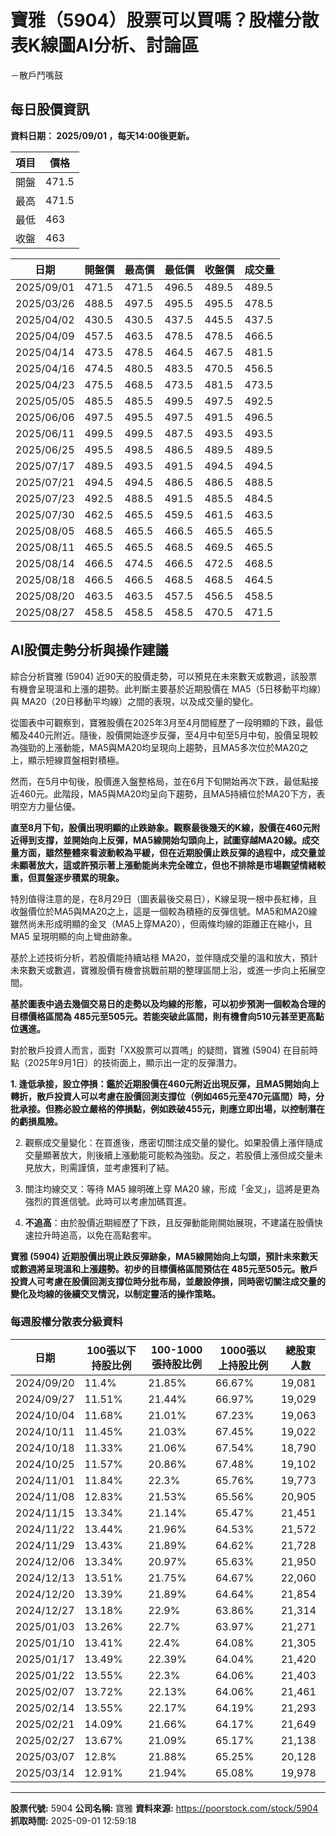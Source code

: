 # 寶雅（5904）股票可以買嗎？股權分散表K線圖AI分析、討論區
－散戶鬥嘴鼓

## 每日股價資訊

**資料日期： 2025/09/01 ，每天14:00後更新。**

| 項目 | 價格 |
|------|------|
| 開盤 | 471.5 |
| 最高 | 471.5 |
| 最低 | 463 |
| 收盤 | 463 |

| 日期 | 開盤價 | 最高價 | 最低價 | 收盤價 | 成交量 |
|------|--------|--------|--------|--------|--------|
| 2025/09/01 | 471.5 | 471.5 | 496.5 | 489.5 | 489.5 |
| 2025/03/26 | 488.5 | 497.5 | 495.5 | 495.5 | 478.5 |
| 2025/04/02 | 430.5 | 430.5 | 437.5 | 445.5 | 437.5 |
| 2025/04/09 | 457.5 | 463.5 | 478.5 | 478.5 | 466.5 |
| 2025/04/14 | 473.5 | 478.5 | 464.5 | 467.5 | 481.5 |
| 2025/04/16 | 474.5 | 480.5 | 483.5 | 470.5 | 456.5 |
| 2025/04/23 | 475.5 | 468.5 | 473.5 | 481.5 | 473.5 |
| 2025/05/05 | 485.5 | 485.5 | 499.5 | 497.5 | 492.5 |
| 2025/06/06 | 497.5 | 495.5 | 497.5 | 491.5 | 496.5 |
| 2025/06/11 | 499.5 | 499.5 | 487.5 | 493.5 | 493.5 |
| 2025/06/25 | 495.5 | 498.5 | 486.5 | 489.5 | 489.5 |
| 2025/07/17 | 489.5 | 493.5 | 491.5 | 494.5 | 494.5 |
| 2025/07/21 | 494.5 | 494.5 | 486.5 | 486.5 | 488.5 |
| 2025/07/23 | 492.5 | 488.5 | 491.5 | 485.5 | 484.5 |
| 2025/07/30 | 462.5 | 465.5 | 459.5 | 461.5 | 463.5 |
| 2025/08/05 | 468.5 | 465.5 | 466.5 | 465.5 | 465.5 |
| 2025/08/11 | 465.5 | 465.5 | 468.5 | 469.5 | 465.5 |
| 2025/08/14 | 466.5 | 474.5 | 466.5 | 472.5 | 468.5 |
| 2025/08/18 | 466.5 | 466.5 | 468.5 | 468.5 | 464.5 |
| 2025/08/20 | 463.5 | 463.5 | 457.5 | 456.5 | 458.5 |
| 2025/08/27 | 458.5 | 458.5 | 458.5 | 470.5 | 471.5 |

## AI股價走勢分析與操作建議

綜合分析寶雅 (5904) 近90天的股價走勢，可以預見在未來數天或數週，該股票有機會呈現溫和上漲的趨勢。此判斷主要基於近期股價在 MA5（5日移動平均線）與 MA20（20日移動平均線）之間的表現，以及成交量的變化。

從圖表中可觀察到，寶雅股價在2025年3月至4月間經歷了一段明顯的下跌，最低觸及440元附近。隨後，股價開始逐步反彈，至4月中旬至5月中旬，股價呈現較為強勁的上漲動能，MA5與MA20均呈現向上趨勢，且MA5多次位於MA20之上，顯示短線買盤相對積極。

然而，在5月中旬後，股價進入盤整格局，並在6月下旬開始再次下跌，最低點接近460元。此階段，MA5與MA20均呈向下趨勢，且MA5持續位於MA20下方，表明空方力量佔優。

**直至8月下旬，股價出現明顯的止跌跡象。觀察最後幾天的K線，股價在460元附近得到支撐，並開始向上反彈，MA5線開始勾頭向上，試圖穿越MA20線。成交量方面，雖然整體來看波動較為平緩，但在近期股價止跌反彈的過程中，成交量並未顯著放大，這或許預示著上漲動能尚未完全確立，但也不排除是市場觀望情緒較重，但買盤逐步積累的現象。**

特別值得注意的是，在8月29日（圖表最後交易日），K線呈現一根中長紅棒，且收盤價位於MA5與MA20之上，這是一個較為積極的反彈信號。MA5和MA20線雖然尚未形成明顯的金叉（MA5上穿MA20），但兩條均線的距離正在縮小，且 MA5 呈現明顯的向上彎曲跡象。

基於上述技術分析，若股價能持續站穩 MA20，並伴隨成交量的溫和放大，預計未來數天或數週，寶雅股價有機會挑戰前期的整理區間上沿，或進一步向上拓展空間。

**基於圖表中過去幾個交易日的走勢以及均線的形態，可以初步預測一個較為合理的目標價格區間為 **485元至505元**。若能突破此區間，則有機會向510元甚至更高點位邁進。**

對於散戶投資人而言，面對「XX股票可以買嗎」的疑問，寶雅 (5904) 在目前時點（2025年9月1日）的技術面上，顯示出一定的反彈潛力。

**1.  逢低承接，設立停損：鑑於近期股價在460元附近出現反彈，且MA5開始向上轉折，散戶投資人可以考慮在股價回測支撐位（例如465元至470元區間）時，分批承接。但務必設立嚴格的停損點，例如跌破455元，則應立即出場，以控制潛在的虧損風險。**

2.  觀察成交量變化：在買進後，應密切關注成交量的變化。如果股價上漲伴隨成交量顯著放大，則後續上漲動能可能較為強勁。反之，若股價上漲但成交量未見放大，則需謹慎，並考慮獲利了結。

3.  關注均線交叉：等待 MA5 線明確上穿 MA20 線，形成「金叉」，這將是更為強烈的買進信號。此時可以考慮加碼買進。

4.  **不追高**：由於股價近期經歷了下跌，且反彈動能剛開始展現，不建議在股價快速拉升時追高，以免在高點套牢。

**寶雅 (5904) 近期股價出現止跌反彈跡象，MA5線開始向上勾頭，預計未來數天或數週將呈現溫和上漲趨勢。初步的目標價格區間預估在 **485元至505元**。散戶投資人可考慮在股價回測支撐位時分批布局，並嚴設停損，同時密切關注成交量的變化及均線的後續交叉情況，以制定靈活的操作策略。**

### 每週股權分散表分級資料

| 日期 | 100張以下持股比例 | 100-1000張持股比例 | 1000張以上持股比例 | 總股東人數 |
|------|-------------------|--------------------|--------------------|----------|
| 2024/09/20 | 11.4% | 21.85% | 66.67% | 19,081 |
| 2024/09/27 | 11.51% | 21.44% | 66.97% | 19,029 |
| 2024/10/04 | 11.68% | 21.01% | 67.23% | 19,063 |
| 2024/10/11 | 11.45% | 21.03% | 67.45% | 19,022 |
| 2024/10/18 | 11.33% | 21.06% | 67.54% | 18,790 |
| 2024/10/25 | 11.57% | 20.86% | 67.48% | 19,102 |
| 2024/11/01 | 11.84% | 22.3% | 65.76% | 19,773 |
| 2024/11/08 | 12.83% | 21.53% | 65.56% | 20,905 |
| 2024/11/15 | 13.34% | 21.14% | 65.47% | 21,451 |
| 2024/11/22 | 13.44% | 21.96% | 64.53% | 21,572 |
| 2024/11/29 | 13.43% | 21.89% | 64.62% | 21,728 |
| 2024/12/06 | 13.34% | 20.97% | 65.63% | 21,950 |
| 2024/12/13 | 13.51% | 21.75% | 64.67% | 22,060 |
| 2024/12/20 | 13.39% | 21.89% | 64.64% | 21,854 |
| 2024/12/27 | 13.18% | 22.9% | 63.86% | 21,314 |
| 2025/01/03 | 13.26% | 22.7% | 63.97% | 21,271 |
| 2025/01/10 | 13.41% | 22.4% | 64.08% | 21,305 |
| 2025/01/17 | 13.49% | 22.39% | 64.04% | 21,420 |
| 2025/01/22 | 13.55% | 22.3% | 64.06% | 21,403 |
| 2025/02/07 | 13.72% | 22.13% | 64.06% | 21,461 |
| 2025/02/14 | 13.55% | 22.17% | 64.19% | 21,293 |
| 2025/02/21 | 14.09% | 21.66% | 64.17% | 21,649 |
| 2025/02/27 | 13.67% | 21.09% | 65.17% | 21,138 |
| 2025/03/07 | 12.8% | 21.88% | 65.25% | 20,128 |
| 2025/03/14 | 12.91% | 21.94% | 65.08% | 19,978 |

---

**股票代號:** 5904
**公司名稱:** 寶雅
**資料來源:** https://poorstock.com/stock/5904
**抓取時間:** 2025-09-01 12:59:18